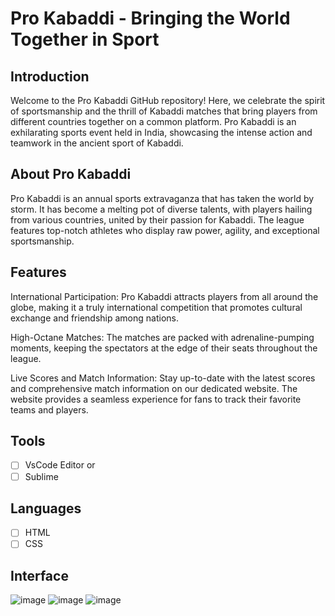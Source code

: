 # Pro Kabaddi - Bringing the World Together in Sport
## Introduction
Welcome to the Pro Kabaddi GitHub repository! Here, we celebrate the spirit of sportsmanship and the thrill of Kabaddi matches that bring players from different countries together on a common platform. Pro Kabaddi is an exhilarating sports event held in India, showcasing the intense action and teamwork in the ancient sport of Kabaddi.

## About Pro Kabaddi
Pro Kabaddi is an annual sports extravaganza that has taken the world by storm. It has become a melting pot of diverse talents, with players hailing from various countries, united by their passion for Kabaddi. The league features top-notch athletes who display raw power, agility, and exceptional sportsmanship.

## Features
International Participation: Pro Kabaddi attracts players from all around the globe, making it a truly international competition that promotes cultural exchange and friendship among nations.

High-Octane Matches: The matches are packed with adrenaline-pumping moments, keeping the spectators at the edge of their seats throughout the league.

Live Scores and Match Information: Stay up-to-date with the latest scores and comprehensive match information on our dedicated website. The website provides a seamless experience for fans to track their favorite teams and players.

## Tools
- [ ] VsCode Editor or
- [ ] Sublime

## Languages
- [ ] HTML
- [ ] CSS

## Interface
![image](https://github.com/niharikabandila/Pro-Kabaddi-/assets/82656857/f9406a2e-1256-451d-8b35-9a5ad55f4202)
![image](https://github.com/niharikabandila/Pro-Kabaddi-/assets/82656857/bfd80fb3-22da-4a4c-91be-4bc63624f738)
![image](https://github.com/niharikabandila/Pro-Kabaddi-/assets/82656857/e8a05a15-7d5d-4d83-a6d7-9d7cdca7b683)

